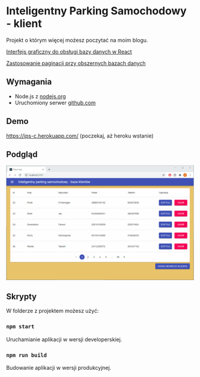 # Inteligentny Parking Samochodowy - klient
Projekt o którym więcej możesz poczytać na moim blogu.

[Interfejs graficzny do obsługi bazy danych w React](https://mjnczk.wordpress.com/2021/01/23/interfejs-graficzny-do-obslugi-bazy-danych-w-react/)

[Zastosowanie paginacji przy obszernych bazach danych](https://mjnczk.wordpress.com/2021/01/24/zastosowanie-paginacji-przy-obszernych-bazach-danych/)

## Wymagania
* Node.js z [nodejs.org](https://nodejs.org)
* Uruchomiony serwer [github.com](https://github.com/mateuszjanczak/ips-spring-jdbc)

## Demo
https://ips-c.herokuapp.com/ (poczekaj, aż heroku wstanie)

## Podgląd
![Preview](./docs/ips_react_demo.gif)

## Skrypty

W folderze z projektem możesz użyć:

### `npm start`

Uruchamianie aplikacji w wersji developerskiej.<br />

### `npm run build`

Budowanie aplikacji w wersji produkcyjnej.<br />

